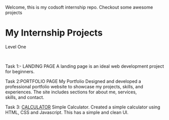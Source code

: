 Welcome, this is my codsoft internship repo. Checkout some awesome projects

# My Internship Projects

Level One

<br>

Task 1:- LANDING PAGE A landing page is an ideal web development project for beginners.

Task 2:PORTFOLIO PAGE My Portfolio Designed and developed a professional portfolio website to showcase my projects, skills, and experiences. The site includes sections for about me, services, skills, and contact.


Task 3: [CALCULATOR](https://1rn21cs056.github.io/CODSOFT/calculator.html) Simple Calculator. Created a simple calculator using HTML, CSS and Javascript. This has a simple and clean UI.
